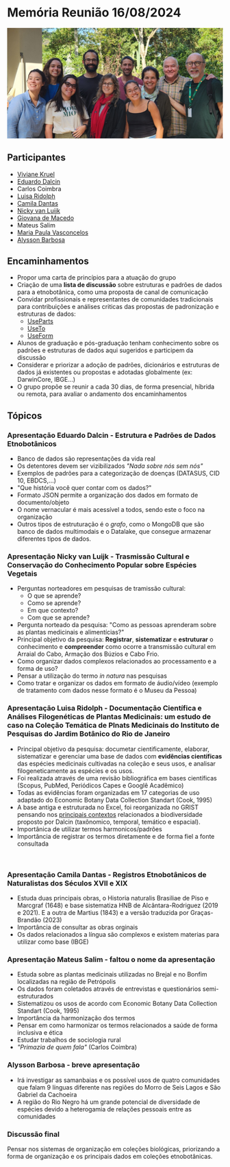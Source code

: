 # Memória Reunião 16/08/2024

<img src="https://raw.githubusercontent.com/edalcin/Estrutura-de-Dados-Etnobotanicos/main/reunioesEventos/20240816/20240816_142302%7E2.jpg" width="800">


## Participantes
* [Viviane Kruel](http://lattes.cnpq.br/0560294487722709)
* [Eduardo Dalcin](http://lattes.cnpq.br/8334174268306003)
* Carlos Coimbra
* [Luisa Ridolph](http://lattes.cnpq.br/5593552951372724)
* [Camila Dantas](http://lattes.cnpq.br/4396367747910248)
* [Nicky van Luijk](http://lattes.cnpq.br/3013537979299517)
* [Giovana de Macedo](http://lattes.cnpq.br/0170596104655416)
* Mateus Salim
* [Maria Paula Vasconcelos](http://lattes.cnpq.br/0275179451482030)
* [Alysson Barbosa](http://lattes.cnpq.br/4849931630110151) 

## Encaminhamentos

* Propor uma carta de princípios para a atuação do grupo
* Criação de uma __lista de discussão__ sobre estruturas e padrões de dados para a etnobotânica, como uma proposta de canal de comunicação
* Convidar profissionais e representantes de comunidades tradicionais para contribuições e análises criticas das propostas de padronização e estruturas de dados: 
  * [UseParts](https://github.com/edalcin/Estrutura-de-Dados-Etnobotanicos/blob/main/dicionarios/useParts.md)
  * [UseTo](https://github.com/edalcin/Estrutura-de-Dados-Etnobotanicos/blob/main/dicionarios/useTo.md)
  * [UseForm](https://github.com/edalcin/Estrutura-de-Dados-Etnobotanicos/blob/main/dicionarios/useForm.md)
* Alunos de graduação e pós-graduação tenham conhecimento sobre os padrões e estruturas de dados aqui sugeridos e participem da discussão
* Considerar e priorizar a adoção de padrões, dicionários e estruturas de dados já existentes ou propostas e adotadas globalmente (ex: DarwinCore, IBGE...)
* O grupo propõe se reunir a cada 30 dias, de forma presencial, híbrida ou remota, para avaliar o andamento dos encaminhamentos

## Tópicos

### Apresentação Eduardo Dalcin - Estrutura e Padrões de Dados Etnobotânicos

- Banco de dados são representações da vida real
- Os detentores devem ser vizibilizados *"Nada sobre nós sem nós"*
- Exemplos de padrões para a categorização de doenças (DATASUS, CID 10, EBDCS,...)
- "Que história você quer contar com os dados?"
- Formato JSON permite a organização dos dados em formato de documento/objeto
- O nome vernacular é mais acessível a todos, sendo este o foco na organização
- Outros tipos de estruturação é o *grafo*, como o MongoDB que são banco de dados multimodais e o Datalake, que consegue armazenar diferentes tipos de dados.

### Apresentação Nicky van Luijk - Trasmissão Cultural e Conservação do Conhecimento Popular sobre Espécies Vegetais

- Perguntas norteadores em pesquisas de tramissão cultural:
   - O que se aprende?
   - Como se aprende?
   - Em que contexto?
   - Com que se aprende?
- Pergunta norteado da pesquisa: "Como as pessoas aprenderam sobre as plantas medicinais e alimentícias?"
- Principal objetivo da pesquisa: **Registrar**, **sistematizar** e **estruturar** o conhecimento e **compreender** como ocorre a transmissão cultural em Arraial do Cabo, Armação dos Búzios e Cabo Frio.
- Como organizar dados complexos relacionados ao processamento e a forma de uso?
- Pensar a utilização do termo *in natura* nas pesquisas
- Como tratar e organizar os dados em formato de áudio/vídeo (exemplo de tratamento com dados nesse formato é o Museu da Pessoa)

### Apresentação Luisa Ridolph - Documentação Científica e Análises Filogenéticas de Plantas Medicinais: um estudo de caso na Coleção Temática de Plnats Medicinais do Instituto de Pesquisas do Jardim Botânico do Rio de Janeiro

- Principal objetivo da pesquisa: documetar cientificamente, elaborar, sistematizar e gerenciar uma base de dados com **evidências científicas** das espécies medicinais cultivadas na coleção e seus usos, e analisar filogeneticamente as espécies e os usos.
- Foi realizada através de uma revisão bibliográfica em bases científicas (Scopus, PubMed, Periódicos Capes e Googlê Acadêmico)
- Todas as evidências foram organizadas em 17 categorias de uso adaptado do Economic Botany Data Collection Standart (Cook, 1995)
- A base antiga e estruturada no Excel, foi reorganizada no GRIST pensando nos [principais contextos](https://eduardo.dalc.in/os-contextos-da-informao-sobre-biodiversidade/#more-84) relacionados a biodiversidade proposto por Dalcin (taxônomico, temporal, temático e espacial).
- Importânica de utilizar termos harmonicos/padrões
- Importância de registrar os termos diretamente e de forma fiel a fonte consultada
<img src="">


### Apresentação Camila Dantas - Registros Etnobotânicos de Naturalistas dos Séculos XVII e XIX

- Estuda duas principais obras, o Historia naturalis Brasiliae de Piso e Marcgraf (1648) e base sistematiza HNB de Alcântara-Rodriguez (2019 e 2021). E a outra de Martius (1843) e a versão traduzida por Graças-Brandão (2023)
- Importância de consultar as obras orginais
- Os dados relacionados a língua são complexos e existem materias para utilizar como base (IBGE)

### Apresentação Mateus Salim - faltou o nome da apresentação

- Estuda sobre as plantas medicinais utilizadas no Brejal e no Bonfim localizadas na região de Petrópolis
- Os dados foram coletados através de entrevistas e questionários semi-estruturados
- Sistematizou os usos de acordo com Economic Botany Data Collection Standart (Cook, 1995)
- Importância da harmonização dos termos
- Pensar em como harmonizar os termos relacionados a saúde de forma inclusiva e ética
- Estudar trabalhos de sociologia rural
- *"Primazia de quem fala"* (Carlos Coimbra)

### Alysson Barbosa - breve apresentação

- Irá investigar as samanbaias e os possível usos de quatro comunidades que falam 9 línguas diferente nas regiões do Morro de Seis Lagos e São Gabriel da Cachoeira
- A região do  Rio Negro há um grande potencial de diversidade de espécies devido a heterogamia de relações pessoais entre as comunidades

### Discussão final

Pensar nos sistemas de organização em coleções biológicas, priorizando a forma de organização e os principais dados em coleções etnobotânicas.
